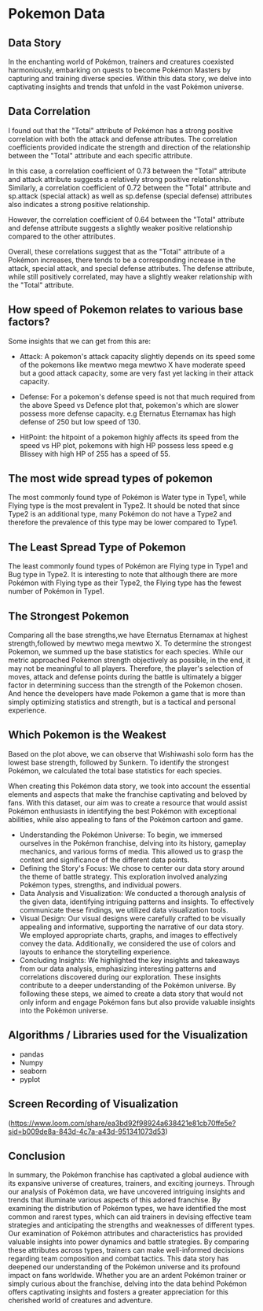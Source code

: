 # Pokemon Data
## Data Story
In the enchanting world of Pokémon, trainers and creatures coexisted harmoniously, embarking on quests to become Pokémon Masters by capturing and training diverse species. Within this data story, we delve into captivating insights and trends that unfold in the vast Pokémon universe.

## Data Correlation
I found out that the "Total" attribute of Pokémon has a strong positive correlation with both the attack and defense attributes. The correlation coefficients provided indicate the strength and direction of the relationship between the "Total" attribute and each specific attribute.

In this case, a correlation coefficient of 0.73 between the "Total" attribute and attack attribute suggests a relatively strong positive relationship. Similarly, a correlation coefficient of 0.72 between the "Total" attribute and sp.attack (special attack) as well as sp.defense (special defense) attributes also indicates a strong positive relationship.

However, the correlation coefficient of 0.64 between the "Total" attribute and defense attribute suggests a slightly weaker positive relationship compared to the other attributes.

Overall, these correlations suggest that as the "Total" attribute of a Pokémon increases, there tends to be a corresponding increase in the attack, special attack, and special defense attributes. The defense attribute, while still positively correlated, may have a slightly weaker relationship with the "Total" attribute.

## How speed of Pokemon relates to various base factors?
Some insights that we can get from this  are:

- Attack: A pokemon's attack capacity slightly depends on its speed some of the pokemons like mewtwo mega mewtwo X have moderate speed but a good attack capacity, some are very fast yet lacking in their attack capacity.

- Defense: For a pokemon's defense speed is not that much required from the above Speed vs Defence plot that, pokemon's which are slower possess more defense capacity. e.g Eternatus Eternamax has high defense of 250 but low speed of 130.
- HitPoint: the hitpoint of a pokemon highly affects its speed from the speed vs HP plot, pokemons with high HP possess less speed e.g Blissey with high HP of 255 has a speed of 55.

## The most wide spread types of pokemon
The most commonly found type of Pokémon is Water type in Type1, while Flying type is the most prevalent in Type2. It should be noted that since Type2 is an additional type, many Pokémon do not have a Type2 and therefore the prevalence of this type may be lower compared to Type1.

## The Least Spread Type of Pokemon
The least commonly found types of Pokémon are Flying type in Type1 and Bug type in Type2. It is interesting to note that although there are more Pokémon with Flying type as their Type2, the Flying type has the fewest number of Pokémon in Type1.

## The Strongest Pokemon
Comparing all the base strengths,we have Eternatus Eternamax at highest strength,followed by mewtwo mega mewtwo X. To determine the strongest Pokemon, we summed up the base statistics for each species. While our metric approached Pokemon strength objectively as possible, in the end, it may not be meaningful to all players.
Therefore, the player's selection of moves, attack and defense points during the battle is ultimately a bigger factor in determining success than the strength of the Pokemon chosen. And hence the developers have made Pokemon a game that is more than simply optimizing statistics and strength, but is a tactical and personal experience.

##  Which Pokemon is the Weakest
Based on the plot above, we can observe that Wishiwashi solo form has the lowest base strength, followed by Sunkern. To identify the strongest Pokémon, we calculated the total base statistics for each species.

When creating this Pokémon data story, we took into account the essential elements and aspects that make the franchise captivating and beloved by fans. With this dataset, our aim was to create a resource that would assist Pokémon enthusiasts in identifying the best Pokémon with exceptional abilities, while also appealing to fans of the Pokémon cartoon and game.

- Understanding the Pokémon Universe: To begin, we immersed ourselves in the Pokémon franchise, delving into its history, gameplay mechanics, and various forms of media. This allowed us to grasp the context and significance of the different data points.
- Defining the Story's Focus: We chose to center our data story around the theme of battle strategy. This exploration involved analyzing Pokémon types, strengths, and individual powers.
- Data Analysis and Visualization: We conducted a thorough analysis of the given data, identifying intriguing patterns and insights. To effectively communicate these findings, we utilized data visualization tools.
- Visual Design: Our visual designs were carefully crafted to be visually appealing and informative, supporting the narrative of our data story. We employed appropriate charts, graphs, and images to effectively convey the data. Additionally, we considered the use of colors and layouts to enhance the storytelling experience.
- Concluding Insights: We highlighted the key insights and takeaways from our data analysis, emphasizing interesting patterns and correlations discovered during our exploration. These insights contribute to a deeper understanding of the Pokémon universe.
By following these steps, we aimed to create a data story that would not only inform and engage Pokémon fans but also provide valuable insights into the Pokémon universe.

## Algorithms / Libraries used for the Visualization
- pandas 
- Numpy
- seaborn 
- pyplot 

## Screen Recording of Visualization
(https://www.loom.com/share/ea3bd92f98924a638421e81cb70ffe5e?sid=b009de8a-843d-4c7a-a43d-951341073d53)
## Conclusion
In summary, the Pokémon franchise has captivated a global audience with its expansive universe of creatures, trainers, and exciting journeys. Through our analysis of Pokémon data, we have uncovered intriguing insights and trends that illuminate various aspects of this adored franchise. By examining the distribution of Pokémon types, we have identified the most common and rarest types, which can aid trainers in devising effective team strategies and anticipating the strengths and weaknesses of different types. Our examination of Pokémon attributes and characteristics has provided valuable insights into power dynamics and battle strategies. By comparing these attributes across types, trainers can make well-informed decisions regarding team composition and combat tactics. This data story has deepened our understanding of the Pokémon universe and its profound impact on fans worldwide. Whether you are an ardent Pokémon trainer or simply curious about the franchise, delving into the data behind Pokémon offers captivating insights and fosters a greater appreciation for this cherished world of creatures and adventure.
